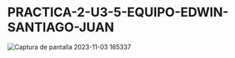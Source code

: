 # PRACTICA-2-U3-5-EQUIPO-EDWIN-SANTIAGO-JUAN
![Captura de pantalla 2023-11-03 165337](https://github.com/EDWINYAHIR13/PRACTICA-2-U3-5-EQUIPO-EDWIN-SANTIAGO-JUAN/assets/148461746/ef0c47f2-6801-4981-9e7c-ffad24ebf037)
